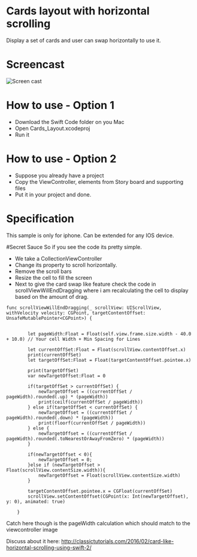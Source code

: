# Cards layout with horizontal scrolling
Display a set of cards and user can swap horizontally to use it.

# Screencast 
![Screen cast](http://classictutorials.com/blog/wp-content/uploads/2016/02/gify.gif)

# How to use - Option 1
* Download the Swift Code folder on you Mac
* Open Cards_Layout.xcodeproj 
* Run it

# How to use - Option 2
* Suppose you already have a project
* Copy the ViewController, elements from Story board and supporting files
* Put it in your project and done.

# Specification
This sample is only for iphone. Can be extended for any IOS device.

#Secret Sauce
So if you see the code its pretty simple.
* We take a CollectionViewController
* Change its property to scroll horizontally.
* Remove the scroll bars
* Resize the cell to fill the screen
* Next to give the card swap like feature check the code in scrollViewWillEndDragging where i am recalculating the cell to display based on the amount of drag.

```
func scrollViewWillEndDragging(_ scrollView: UIScrollView, withVelocity velocity: CGPoint, targetContentOffset: UnsafeMutablePointer<CGPoint>) {
    
        
        let pageWidth:Float = Float(self.view.frame.size.width - 40.0 + 10.0) // Your cell Width + Min Spacing for Lines

        let currentOffSet:Float = Float(scrollView.contentOffset.x)
        print(currentOffSet)
        let targetOffSet:Float = Float(targetContentOffset.pointee.x)

        print(targetOffSet)
        var newTargetOffset:Float = 0

        if(targetOffSet > currentOffSet) {
            newTargetOffset = ((currentOffSet / pageWidth).rounded(.up) * (pageWidth))
            print(ceilf(currentOffSet / pageWidth))
        } else if(targetOffSet < currentOffSet) {
            newTargetOffset = ((currentOffSet / pageWidth).rounded(.down) * (pageWidth))
            print(floorf(currentOffSet / pageWidth))
        } else {
            newTargetOffset = ((currentOffSet / pageWidth).rounded(.toNearestOrAwayFromZero) * (pageWidth))
        }

        if(newTargetOffset < 0){
            newTargetOffset = 0;
        }else if (newTargetOffset > Float(scrollView.contentSize.width)){
            newTargetOffset = Float(scrollView.contentSize.width)
        }

        targetContentOffset.pointee.x = CGFloat(currentOffSet)
        scrollView.setContentOffset(CGPoint(x: Int(newTargetOffset), y: 0), animated: true)

    }
```
Catch here though is the pageWidth calculation which should match to the viewcontroller image

Discuss about it here: http://classictutorials.com/2016/02/card-like-horizontal-scrolling-using-swift-2/
